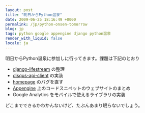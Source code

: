 ```yaml
---
layout: post
title: "明日からPython温泉"
date: 2009-06-25 18:16:49 +0000
permalink: /jp/python-onsen-tomorrow
blog: jp
tags: python google appengine django python温泉
render_with_liquid: false
locale: ja
---
```


明日からPython温泉に参加しに行ってきます。課題は下記のとおり

- [django-lifestream](http://bitbucket.org/IanLewis/django-lifestream/)
  の整理
- [disqus-api-client](http://bitbucket.org/IanLewis/disqus-api-client/)
  の実装
- [homepage](http://bitbucket.org/IanLewis/homepage/) のバグを直す
- [Appengine](http://code.google.com/intl/ja/appengine/)
  上のコードスニペットのウェブサイトのまとめ
- Google Analytics をモバイルで使えるライブラリの実装

どこまでできるかわかんないけど、たぶんあまり眠らないでしょう。
